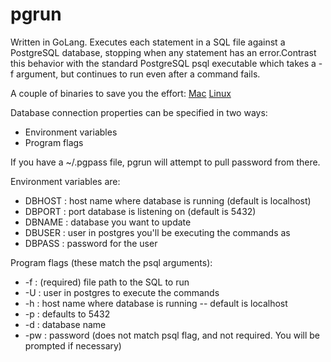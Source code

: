 pgrun
=====

Written in GoLang. Executes each statement in a SQL file against a PostgreSQL database, stopping when any statement has an error.Contrast this behavior with the standard PostgreSQL psql executable which takes a -f argument, but continues to run even after a command fails.

A couple of binaries to save you the effort:
[Mac](https://github.com/joncrlsn/pgrun/raw/master/bin-osx/pgrun "OSX version")  [Linux](https://github.com/joncrlsn/pgrun/raw/master/bin-linux/pgrun "Linux version")

Database connection properties can be specified in two ways:
  * Environment variables
  * Program flags

If you have a ~/.pgpass file, pgrun will attempt to pull password from there.

Environment variables are:
  * DBHOST : host name where database is running (default is localhost)
  * DBPORT : port database is listening on (default is 5432)
  * DBNAME : database you want to update
  * DBUSER : user in postgres you'll be executing the commands as
  * DBPASS : password for the user

Program flags (these match the psql arguments):
  * -f  : (required) file path to the SQL to run
  * -U  : user in postgres to execute the commands
  * -h  : host name where database is running -- default is localhost
  * -p  : defaults to 5432
  * -d  : database name
  * -pw : password (does not match psql flag, and not required. You will be prompted if necessary)
